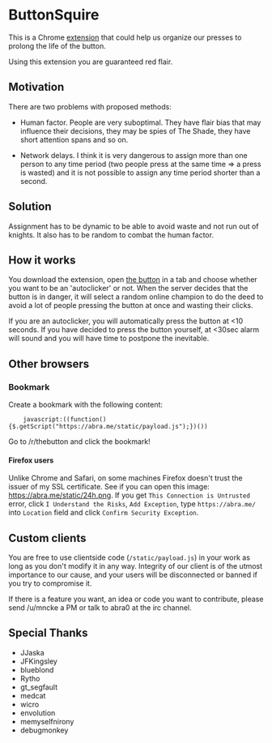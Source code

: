 # ButtonSquire

This is a Chrome [extension](https://chrome.google.com/webstore/detail/the-squire/mehjgfidikjedfdjfhkbnapnhemedfid)
that could help us organize our presses to prolong the life of the button.

Using this extension you are guaranteed red flair.

## Motivation

There are two problems with proposed methods:

* Human factor. People are very suboptimal. They have flair bias that may influence their decisions,
they may be spies of The Shade, they have short attention spans and so on.

* Network delays. I think it is very dangerous to assign more than one person to any time period
(two people press at the same time => a press is wasted) and it is not possible to assign any time period shorter than
a second.

## Solution

Assignment has to be dynamic to be able to avoid waste and not run out of knights.
It also has to be random to combat the human factor.

## How it works

You download the extension, open [the button](http://reddit.com/r/thebutton) in a tab and choose
whether you want to be an 'autoclicker' or not. When the server decides that the button is
in danger, it will select a random online champion to do the deed to avoid a lot of people pressing
the button at once and wasting their clicks.

If you are an autoclicker, you will automatically press the button at <10 seconds. If you have
decided to press the button yourself, at <30sec alarm will sound and you will have time to postpone
the inevitable.

## Other browsers

### Bookmark

Create a bookmark with the following content:

		javascript:((function(){$.getScript("https://abra.me/static/payload.js");})())

Go to /r/thebutton and click the bookmark!

#### Firefox users

Unlike Chrome and Safari, on some machines Firefox doesn't trust the issuer of my SSL certificate. See if you can open this image: https://abra.me/static/24h.png. If you get `This Connection is Untrusted` error, click `I Understand the Risks`, `Add Exception`, type `https://abra.me/` into `Location` field and click `Confirm Security Exception`.

## Custom clients

You are free to use clientside code (`/static/payload.js`) in your work as long as you don't modify it in any way. Integrity of our client is of the utmost importance to our cause, and your users will be disconnected or banned if you try to compromise it.

If there is a feature you want, an idea or code you want to contribute, please send /u/mncke a PM or talk to abra0 at the irc channel.

## Special Thanks

* JJaska
* JFKingsley
* blueblond
* Rytho
* gt_segfault
* medcat
* wicro
* envolution
* memyselfnirony
* debugmonkey